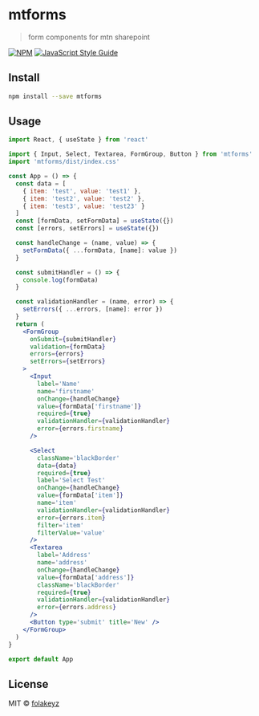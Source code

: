 # mtforms

> form components for mtn sharepoint

[![NPM](https://img.shields.io/npm/v/mtforms.svg)](https://www.npmjs.com/package/mtforms) [![JavaScript Style Guide](https://img.shields.io/badge/code_style-standard-brightgreen.svg)](https://standardjs.com)

## Install

```bash
npm install --save mtforms
```

## Usage

```jsx
import React, { useState } from 'react'

import { Input, Select, Textarea, FormGroup, Button } from 'mtforms'
import 'mtforms/dist/index.css'

const App = () => {
  const data = [
    { item: 'test', value: 'test1' },
    { item: 'test2', value: 'test2' },
    { item: 'test3', value: 'test23' }
  ]
  const [formData, setFormData] = useState({})
  const [errors, setErrors] = useState({})

  const handleChange = (name, value) => {
    setFormData({ ...formData, [name]: value })
  }

  const submitHandler = () => {
    console.log(formData)
  }

  const validationHandler = (name, error) => {
    setErrors({ ...errors, [name]: error })
  }
  return (
    <FormGroup
      onSubmit={submitHandler}
      validation={formData}
      errors={errors}
      setErrors={setErrors}
    >
      <Input
        label='Name'
        name='firstname'
        onChange={handleChange}
        value={formData['firstname']}
        required={true}
        validationHandler={validationHandler}
        error={errors.firstname}
      />

      <Select
        className='blackBorder'
        data={data}
        required={true}
        label='Select Test'
        onChange={handleChange}
        value={formData['item']}
        name='item'
        validationHandler={validationHandler}
        error={errors.item}
        filter='item'
        filterValue='value'
      />
      <Textarea
        label='Address'
        name='address'
        onChange={handleChange}
        value={formData['address']}
        className='blackBorder'
        required={true}
        validationHandler={validationHandler}
        error={errors.address}
      />
      <Button type='submit' title='New' />
    </FormGroup>
  )
}

export default App
```

## License

MIT © [folakeyz](https://github.com/folakeyz)
